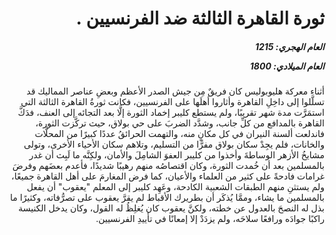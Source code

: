 <h1 dir="rtl">ثورة القاهرة الثالثة ضد الفرنسيين .</h1>

<h5 dir="rtl">العام الهجري:  1215

العام الميلادي: 1800

</h5>

<p dir="rtl">أثناء معركة هليوبوليس كان فريقٌ مِن جيش الصدر الأعظم وبعضِ عناصر المماليك قد تسلَّلوا إلى داخِلِ القاهرة وأثاروا أهلَها على الفرنسيين، فكانت ثورةُ القاهرة الثالثة التي استمَرَّت مدة شهر تقريبًا، ولم يستطع كليبر إخماد الثورة إلَّا بعد التجائه إلى العنف، فدَكَّ القاهرة بالمدافع من كلِّ جانب، وشدَّد الضربَ على حي بولاق، حيث تركَّزت الثورة، فاندلعت ألسنة النيران في كل مكانٍ منه، والتهمت الحرائقُ عددًا كبيرًا من المحلَّات والخانات، فلم يجِدْ سكان بولاق مفرًّا من التسليم، وتلاهم سكان الأحياء الأخرى، وتولى مشايخُ الأزهر الوساطةَ وأخذوا من كليبر العفوَ الشامِلَ والأمان، ولكِنَّه ما لَبِث أن غدر بالمسلمين بعد أن خُمدت الثورة، وكان اقتصاصُه منهم رهيبًا شديدًا، فأعدم بعضَهم وفرضَ غرامات فادحةً على كثير من العلماء والأعيان، كما فرض المغارمَ على أهل القاهرة جميعًا، ولم يستثنِ منهم الطبقات الشعبية الكادحة، وعَهِد كليبر إلى المعلم "يعقوب" أن يفعل بالمسلمين ما يشاء، وممَّا يُذكَر أن بطريرك الأقباط لم يقرَّ يعقوب على تصرُّفاته، وكثيرًا ما بذل له النصحَ بالعدول عن خطته، ولكنَّ يعقوب كان يُغلِظُ له القول، وكان يدخل الكنيسة راكبًا جوادَه ورافعًا سلاحَه، ولم يزدَدْ إلا إمعانًا في تأييدِ الفرنسيين.</p></br>
